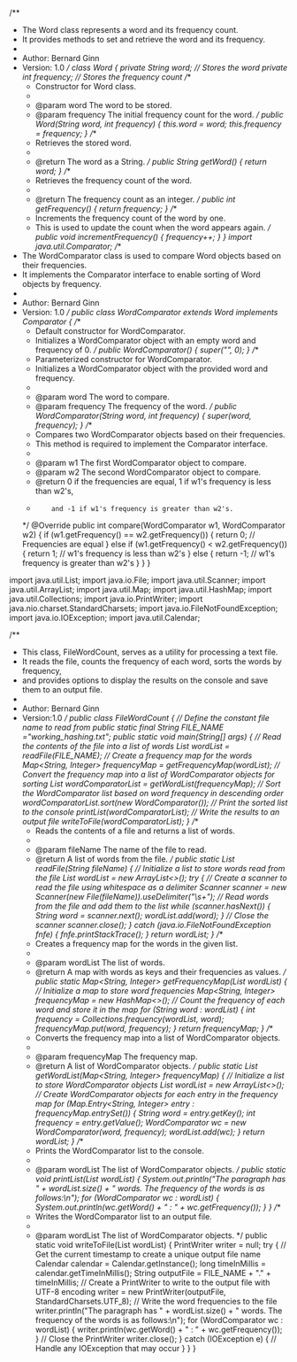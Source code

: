 /**
 * The Word class represents a word and its frequency count.
 * It provides methods to set and retrieve the word and its frequency.
 *
 * Author: Bernard Ginn
 * Version: 1.0
 */
class Word {
    private String word;         // Stores the word
    private int frequency;       // Stores the frequency count
    /**
     * Constructor for Word class.
     *
     * @param word      The word to be stored.
     * @param frequency The initial frequency count for the word.
     */
    public Word(String word, int frequency) {
        this.word = word;
        this.frequency = frequency;
    }
    /**
     * Retrieves the stored word.
     *
     * @return The word as a String.
     */
    public String getWord() {
        return word;
    }
    /**
     * Retrieves the frequency count of the word.
     *
     * @return The frequency count as an integer.
     */
    public int getFrequency() {
        return frequency;
    }
    /**
     * Increments the frequency count of the word by one.
     * This is used to update the count when the word appears again.
     */
    public void incrementFrequency() {
        frequency++; 
    }
}
import java.util.Comparator;
/**
 * The WordComparator class is used to compare Word objects based on their frequencies.
 * It implements the Comparator interface to enable sorting of Word objects by frequency.
 *
 * Author: Bernard Ginn
 * Version: 1.0
 */
public class WordComparator extends Word implements Comparator<WordComparator> {
    /**
     * Default constructor for WordComparator.
     * Initializes a WordComparator object with an empty word and frequency of 0.
     */
    public WordComparator() {
        super("", 0);
    }
    /**
     * Parameterized constructor for WordComparator.
     * Initializes a WordComparator object with the provided word and frequency.
     *
     * @param word      The word to compare.
     * @param frequency The frequency of the word.
     */
    public WordComparator(String word, int frequency) {
        super(word, frequency);
    }
    /**
     * Compares two WordComparator objects based on their frequencies.
     * This method is required to implement the Comparator interface.
     *
     * @param w1 The first WordComparator object to compare.
     * @param w2 The second WordComparator object to compare.
     * @return 0 if the frequencies are equal, 1 if w1's frequency is less than w2's,
     *         and -1 if w1's frequency is greater than w2's.
     */
    @Override
    public int compare(WordComparator w1, WordComparator w2) {
        if (w1.getFrequency() == w2.getFrequency()) {
            return 0; // Frequencies are equal
        } else if (w1.getFrequency() < w2.getFrequency()) {
            return 1; // w1's frequency is less than w2's
        } else {
            return -1; // w1's frequency is greater than w2's
        }
    }
}

import java.util.List;
import java.io.File;
import java.util.Scanner;
import java.util.ArrayList;
import java.util.Map;
import java.util.HashMap;
import java.util.Collections;
import java.io.PrintWriter;
import java.nio.charset.StandardCharsets;
import java.io.FileNotFoundException;
import java.io.IOException;
import java.util.Calendar;

/**
 * This class, FileWordCount, serves as a utility for processing a text file.
 * It reads the file, counts the frequency of each word, sorts the words by frequency,
 * and provides options to display the results on the console and save them to an output file.
 *
 * Author: Bernard Ginn
 * Version:1.0
 */
public class FileWordCount {
    // Define the constant file name to read from
    public static final String FILE_NAME ="working_hashing.txt";
    public static void main(String[] args) {
        // Read the contents of the file into a list of words
        List<String> wordList = readFile(FILE_NAME);
        // Create a frequency map for the words
        Map<String, Integer> frequencyMap = getFrequencyMap(wordList);
        // Convert the frequency map into a list of WordComparator objects for sorting
        List<WordComparator> wordComparatorList = getWordList(frequencyMap);
        // Sort the WordComparator list based on word frequency in descending order
        wordComparatorList.sort(new WordComparator());
        // Print the sorted list to the console
        printList(wordComparatorList);
        // Write the results to an output file
        writeToFile(wordComparatorList);
    }
    /**
     * Reads the contents of a file and returns a list of words.
     *
     * @param fileName The name of the file to read.
     * @return A list of words from the file.
     */
    public static List<String> readFile(String fileName) {
        // Initialize a list to store words read from the file
        List<String> wordList = new ArrayList<>();
        try {
            // Create a scanner to read the file using whitespace as a delimiter
            Scanner scanner = new Scanner(new File(fileName)).useDelimiter("\\s+");
            // Read words from the file and add them to the list
            while (scanner.hasNext()) {
                String word = scanner.next();
                wordList.add(word);
            }
            // Close the scanner
            scanner.close();
        } catch (java.io.FileNotFoundException fnfe) {
            fnfe.printStackTrace();
        }
        return wordList;
    }
    /**
     * Creates a frequency map for the words in the given list.
     *
     * @param wordList The list of words.
     * @return A map with words as keys and their frequencies as values.
     */
    public static Map<String, Integer> getFrequencyMap(List<String> wordList) {
        // Initialize a map to store word frequencies
        Map<String, Integer> frequencyMap = new HashMap<>();
        // Count the frequency of each word and store it in the map
        for (String word : wordList) {
            int frequency = Collections.frequency(wordList, word);
            frequencyMap.put(word, frequency);
        }
        return frequencyMap;
    }
    /**
     * Converts the frequency map into a list of WordComparator objects.
     *
     * @param frequencyMap The frequency map.
     * @return A list of WordComparator objects.
     */
    public static List<WordComparator> getWordList(Map<String, Integer> frequencyMap) {
        // Initialize a list to store WordComparator objects
        List<WordComparator> wordList = new ArrayList<>();
        // Create WordComparator objects for each entry in the frequency map
        for (Map.Entry<String, Integer> entry : frequencyMap.entrySet()) {
            String word = entry.getKey();
            int frequency = entry.getValue();
            WordComparator wc = new WordComparator(word, frequency);
            wordList.add(wc);
        }
        return wordList;
    }
    /**
     * Prints the WordComparator list to the console.
     *
     * @param wordList The list of WordComparator objects.
     */
    public static void printList(List<WordComparator> wordList) {
        System.out.println("The paragraph has " + wordList.size() + " words. The frequency of the words is as follows:\n");
        for (WordComparator wc : wordList) {
            System.out.println(wc.getWord() + " : " + wc.getFrequency());
        }
    }
    /**
     * Writes the WordComparator list to an output file.
     *
     * @param wordList The list of WordComparator objects.
     */
    public static void writeToFile(List<WordComparator> wordList) {
        PrintWriter writer = null;
        try {
            // Get the current timestamp to create a unique output file name
            Calendar calendar = Calendar.getInstance();
            long timeInMillis = calendar.getTimeInMillis();
            String outputFile = FILE_NAME + "." + timeInMillis;
            // Create a PrintWriter to write to the output file with UTF-8 encoding
            writer = new PrintWriter(outputFile, StandardCharsets.UTF_8);
            // Write the word frequencies to the file
            writer.println("The paragraph has " + wordList.size() + " words. The frequency of the words is as follows:\n");
            for (WordComparator wc : wordList) {
                writer.println(wc.getWord() + " : " + wc.getFrequency());
            }
            // Close the PrintWriter
            writer.close();
        } catch (IOException e) {
            // Handle any IOException that may occur
        }
    }
}

